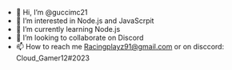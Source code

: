 - 👋 Hi, I’m @guccimc21
- 👀 I’m interested in Node.js and JavaScrpit
- 🌱 I’m currently learning Node.js
- 💞️ I’m looking to collaborate on Discord
- 📫 How to reach me Racingplayz91@gmail.com or on disccord: Cloud_Gamer12#2023

<!---
guccimc21/guccimc21 is a ✨ special ✨ repository because its `README.md` (this file) appears on your GitHub profile.
You can click the Preview link to take a look at your changes.
--->
